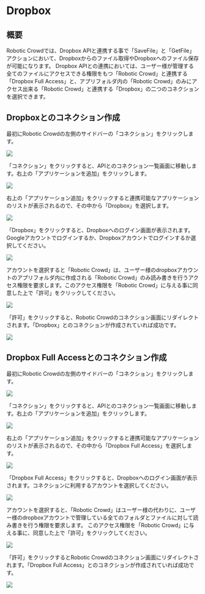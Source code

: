# Dropbox

## 概要

Robotic Crowdでは、Dropbox APIと連携する事で「SaveFile」と「GetFile」アクションにおいて、Dropboxからのファイル取得やDropboxへのファイル保存が可能になります。 Dropbox APIとの連携においては、ユーザー様が管理する全てのファイルにアクセスできる権限をもつ「Robotic Crowd」と連携する「Dropbox Full Access」と、アプリフォルダ内の「Robotic Crowd」のみにアクセス出来る「Robotic Crowd」と連携する「Dropbox」の二つのコネクションを選択できます。

## Dropboxとのコネクション作成

最初にRobotic Crowdの左側のサイドバーの「コネクション」をクリックします。

![](../.gitbook/assets/connection_click%20%282%29.png)

「コネクション」をクリックすると、APIとのコネクション一覧画面に移動します。右上の「アプリケーションを追加」をクリックします。

![](../.gitbook/assets/connection_ui%20%281%29.png)

右上の「アプリケーション追加」をクリックすると連携可能なアプリケーションのリストが表示されるので、その中から「Dropbox」を選択します。

![](../.gitbook/assets/connection_list_dropbox.png)

「Dropbox」をクリックすると、Dropboxへのログイン画面が表示されます。Googleアカウントでログインするか、Dropboxアカウントでログインするか選択してください。

![](../.gitbook/assets/dropbox_account%20%281%29.png)

アカウントを選択すると「Robotic Crowd」は、ユーザー様のdropboxアカウントのアプリフォルダ内に作成される「Robotic Crowd」のみ読み書きを行うアクセス権限を要求します。このアクセス権限を「Robotic Crowd」に与える事に同意した上で「許可」をクリックしてください。

![](../.gitbook/assets/dropbox_integration.png)

「許可」をクリックすると、Robotic Crowdのコネクション画面にリダイレクトされます。「Dropbox」とのコネクションが作成されていれば成功です。

![](../.gitbook/assets/set_dropbox.png)

## Dropbox Full Accessとのコネクション作成

最初にRobotic Crowdの左側のサイドバーの「コネクション」をクリックします。

![](../.gitbook/assets/connection_click.png)

「コネクション」をクリックすると、APIとのコネクション一覧画面に移動します。右上の「アプリケーションを追加」をクリックします。

![](../.gitbook/assets/connection_ui%20%282%29.png)

右上の「アプリケーション追加」をクリックすると連携可能なアプリケーションのリストが表示されるので、その中から「Dropbox Full Access」を選択します。

![](../.gitbook/assets/connection_list_dropbox_full.png)

「Dropbox Full Access」をクリックすると、Dropboxへのログイン画面が表示されます。コネクションに利用するアカウントを選択してください。

![](../.gitbook/assets/dropbox_account.png)

アカウントを選択すると、「Robotic Crowd」はユーザー様の代わりに、ユーザー様のdropboxアカウントで管理している全てのフォルダとファイルに対して読み書きを行う権限を要求します。 このアクセス権限を「Robotic Crowd」に与える事に、同意した上で「許可」をクリックしてください。

![](../.gitbook/assets/dropbox_full_integration.png)

「許可」をクリックするとRobotic Crowdのコネクション画面にリダイレクトされます。「Dropbox Full Access」とのコネクションが作成されていれば成功です。

![](../.gitbook/assets/set_dropbox_full.png)

